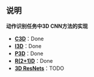 ## <font face="楷体">说明</font>
**动作识别任务中3D CNN方法的实现**  

- **[C3D](https://arxiv.org/pdf/1412.0767.pdf)**：Done 
- **[I3D](https://arxiv.org/pdf/1705.07750.pdf)**：Done
- **[P3D](https://arxiv.org/pdf/1711.10305.pdf)**：Done
- **[R(2+1)D](https://arxiv.org/pdf/1711.11248.pdf)**：Done
- **[3D ResNets](https://arxiv.org/pdf/1711.09577.pdf)**：TODO